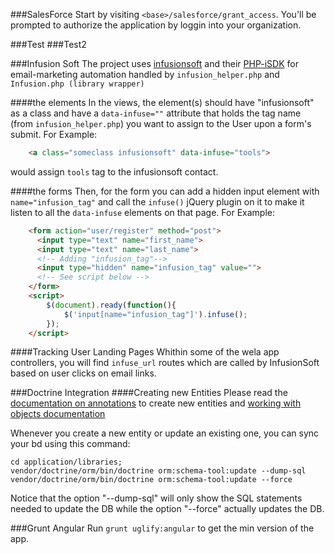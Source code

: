 ###SalesForce
Start by visiting `<base>/salesforce/grant_access`. You'll be prompted to authorize the application by loggin into your organization.

###Test
###Test2

###Infusion Soft
The project uses [infusionsoft](https://developer.infusionsoft.com/docs) and their [PHP-iSDK](https://github.com/infusionsoft/PHP-iSDK)
for email-marketing automation handled by `infusion_helper.php` and `Infusion.php (library wrapper)`

####the elements
In the views, the element(s) should have "infusionsoft" as a class and have a `data-infuse=""` attribute that holds
the tag name (from `infusion_helper.php`) you want to assign to the User upon a form's submit. For Example:
```html
    <a class="someclass infusionsoft" data-infuse="tools">
```
would assign `tools` tag to the infusionsoft contact.

####the forms
Then, for the form you can add a hidden input element with `name="infusion_tag"` and call the `infuse()` jQuery plugin
on it to make it listen to all the `data-infuse` elements on that page. For Example:
```html
    <form action="user/register" method="post">
      <input type="text" name="first_name">
      <input type="text" name="last_name">
      <!-- Adding "infusion_tag"-->
      <input type="hidden" name="infusion_tag" value="">
      <!-- See script below -->
    </form>
    <script>
        $(document).ready(function(){
            $('input[name="infusion_tag"]').infuse();
        });
    </script>
```
####Tracking User Landing Pages
Whithin some of the wela app controllers, you will find `infuse_url` routes which are called by InfusionSoft based on user clicks on email links. 

###Doctrine Integration
####Creating new Entities
Please read the [documentation on annotations](http://doctrine-orm.readthedocs.org/en/latest/reference/annotations-reference.html) to create new entities and [working with objects documentation](http://doctrine-orm.readthedocs.org/en/latest/reference/working-with-objects.html)

Whenever you create a new entity or update an existing one, you can sync your bd using this command:
```terminal
cd application/libraries;
vendor/doctrine/orm/bin/doctrine orm:schema-tool:update --dump-sql
vendor/doctrine/orm/bin/doctrine orm:schema-tool:update --force
```

Notice that the option  "--dump-sql" will only show the SQL statements needed to update the DB while the option "--force" actually updates the DB.


###Grunt Angular
Run `grunt uglify:angular` to get the min version of the app.
